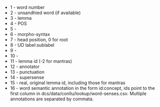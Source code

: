 
* 1 - word number
* 2 - unsandhied word (if available)
* 3 - lemma
* 4 - POS
* 5 - 
* 6 - morpho-syntax
* 7 - head position, 0 for root
* 8 - UD label:sublabel
* 9 - 
* 10 -
* 11 - lemma id (-2 for mantras)
* 12 - annotator
* 13 - punctuation
* 14 - supersense
* 15 - real, original lemma id, including those for mantras
* 16 - word semantic annotation in the form id:concept, ids point to the first column in dcs/data/conllu/lookup/word-senses.csv. Multiple annotations are separated by commata.